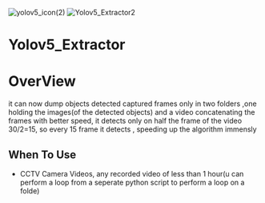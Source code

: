 ![yolov5_icon(2)](https://user-images.githubusercontent.com/33643615/202762501-eeeb9514-cf6a-4f24-a20d-435b1646dc10.png)              ![Yolov5_Extractor2](https://user-images.githubusercontent.com/33643615/202762792-a94d4b0c-aef2-49bb-959c-d27a9cba7051.png)


<h1>Yolov5_Extractor</h1>

<h1>OverView</h1>
it can now dump objects detected captured frames  only in two folders ,one holding the images(of the detected objects) and a video concatenating the frames with better speed, it detects only on half the frame of the video 30/2=15, so every 15 frame it detects , speeding up the algorithm immensly


## When To Use

- CCTV Camera Videos, any recorded video of less than 1 hour(u can perform a loop from a seperate python script to perform a loop on a folde)
